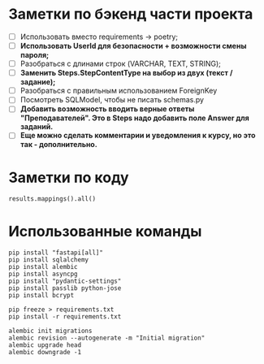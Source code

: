 # Заметки по бэкенд части проекта
- [ ] Использовать вместо requirements -> poetry;
- [ ] **Использовать UserId для безопасности + возможности смены пароля;**
- [ ] Разобраться с длинами строк (VARCHAR, TEXT, STRING);
- [ ] **Заменить Steps.StepContentType на выбор из двух (текст / задание);**
- [ ] Разобраться с правильным использованием ForeignKey
- [ ] Посмотреть SQLModel, чтобы не писать schemas.py 
- [ ] **Добавить возможность вводить верные ответы "Преподавателей". Это в Steps надо добавить поле Answer для заданий.**
- [ ] **Еще можно сделать комментарии и уведомления к курсу, но это так - дополнительно.**

# Заметки по коду
`results.mappings().all()`

# Использованные команды
`pip install "fastapi[all]"`\
`pip install sqlalchemy`\
`pip install alembic`\
`pip install asyncpg`\
`pip install "pydantic-settings"`\
`pip install passlib python-jose`\
`pip install bcrypt`

`pip freeze > requirements.txt`\
`pip install -r requirements.txt`

`alembic init migrations`\
`alembic revision --autogenerate -m "Initial migration"`\
`alembic upgrade head`\
`alembic downgrade -1`

